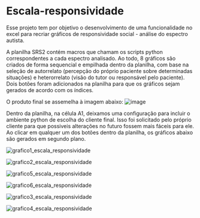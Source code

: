 # Escala-responsividade
Esse projeto tem por objetivo o desenvolvimento de uma funcionalidade no excel para recriar gráficos de responsividade social - análise do espectro autista.

A planilha SRS2 contém macros que chamam os scripts python correspondentes a cada espectro analisado. Ao todo, 8 gráficos são criados de forma sequencial e empilhada dentro da planilha, com base na seleção de autorrelato (percepção do próprio paciente sobre determinadas situações) e heterorrelato (visão do tutor ou responsável pelo paciente).
Dois botões foram adicionados na planilha para que os gráficos sejam gerados de acordo com os índices.

O produto final se assemelha à imagem abaixo:
![image](https://github.com/leonardopsilvaa/Escala-responsividade/assets/84882866/792a97e5-bb52-480f-8a76-eba3887ec560)

Dentro da planilha, na célula A1, deixamos uma configuração para incluir o ambiente python de escolha do cliente final. Isso foi solicitado pelo próprio cliente para que possiveis alterações no futuro fossem mais fáceis para ele. Ao clicar em qualquer um dos botões dentro da planilha, os gráficos abaixo são gerados em segundo plano.


![grafico1_escala_responsividade](https://github.com/user-attachments/assets/141e305f-17f0-4cc2-b82c-70f9a1a07956)

![grafico2_escala_responsividade](https://github.com/user-attachments/assets/1dd2650d-0428-4246-8ab6-a78e9185c7ce)

![grafico5_escala_responsividade](https://github.com/user-attachments/assets/fe289407-b6d2-48dc-99f8-04471779c561)

![grafico6_escala_responsividade](https://github.com/user-attachments/assets/c4d7ce6f-87fb-4eee-80bc-e231ea976d7c)

![grafico3_escala_responsividade](https://github.com/user-attachments/assets/691ad6ec-b727-4cdb-8c4a-110ec6c0bf6b)

![grafico4_escala_responsividade](https://github.com/user-attachments/assets/6824b333-a69a-43c9-84a5-9a45325a2fac)
